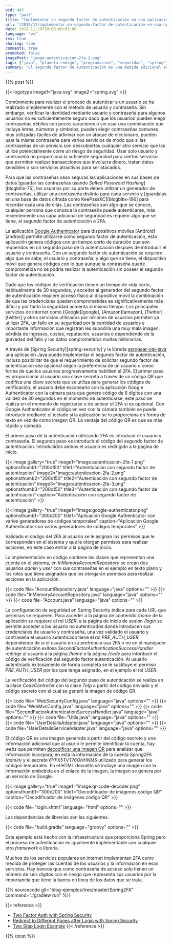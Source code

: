 ```yaml
---
pid: 445
type: "post"
title: "Implementar un segundo factor de autenticación en una aplicación web Java con Spring"
url: "/2019/11/implementar-un-segundo-factor-de-autenticacion-en-una-aplicacion-web-java-con-spring/"
date: 2019-11-29T18:00:00+01:00
language: "es"
rss: true
sharing: true
comments: true
promoted: false
imagePost: "image:autenticacion-2fa-1.png"
tags: ["java", "planeta-codigo", "programacion", "seguridad", "spring"]
summary: "El segundo factor de autenticación es una medida adicional en la autenticación que proporciona una notable mayor seguridad que utilizar solo un usuario y contraseña. Utilizando Spring y la aplicación para _smatphone_ Google Authenticator se puede implementar en una aplicación Java el segundo factor de autenticación o _2FA_ con códigos temporales o _TOTP_."
---
```


{{% post %}}

{{< logotype image1="java.svg" image2="spring.svg"  >}}

Comúnmente para realizar el proceso de autenticar a un usuario se ha realizado simplemente con el método de usuario y contraseña. Sin embargo, verificar la identidad mediante usuario y contraseña para algunos usuarios no es suficientemente seguro dado que los usuarios pueden elegir contraseñas débiles con pocos caracteres o sin usar una combinación que incluya letras, números y símbolos, pueden elegir contraseñas comunes muy utilizadas fáciles de adivinar con un ataque de diccionario, pueden usar la misma contraseña para varios servicios de modo que si las contraseñas de un servicio son descubiertas cualquier otro servicio que las utilice potencialmente corre un riesgo de seguridad. Usar solo usuario y contraseña no proporciona la suficiente seguridad para ciertos servicios que permiten realizar transacciones que involucra dinero, tratan datos sensibles o son servicios atractivos para ser atacados.

Para que las contraseñas sean seguras las aplicaciones en sus bases de datos [guardar las contraseñas usando _Salted Password Hashing_][blogbitix-75], los usuarios por su parte deben utilizar un generador de contraseñas, utilizar una contraseña distinta para cada servicio y [guardalas en una base de datos cifrada como KeePassXC][blogbitix-196] para recordar cada una de ellas. Las contraseñas son algo que se conoce, cualquier persona que conozca la contraseña puede autenticarse, más recientemente una capa adicional de seguridad es requerir algo que se tiene, el segundo factor de autenticación o 2FA.

La aplicación [Google Authenticator](https://play.google.com/store/apps/details?id=com.google.android.apps.authenticator2&hl=en) para dispositivos móviles [Android][android] permite utilizarse como segundo factor de autenticación, esta aplicación genera códigos con un tiempo corto de duración que son requeridos en un segundo paso de la autenticación después de introducir el usuario y contraseña. Con un segundo factor de autenticación se requiere algo que se sabe, el usuario y contraseña, y algo que se tiene, el dispositivo móvil que genera códigos con lo que aunque la contraseña quede comprometida no se podría realizar la autenticación sin poseer el segundo factor de autenticación.

Dado que los códigos de verificación tienen un tiempo de vida corto, habitualmente de 30 segundos, y acceder al generador del segundo factor de autenticación requiere acceso físico al dispositivo móvil la combinación de que las credenciales queden comprometidas es significativamente más difícil y por tanto la seguridad aumenta al mismo tiempo. Los principales servicios de internet como [Google][google], [Amazon][amazon], [Twitter][twitter] y otros servicios utilizados por millones de usuarios permiten ya utilizar 2FA, un fallo en su seguridad por la cantidad de usuarios e importante información que registran les supodría una muy mala imagen, pérdida de ingresos, costes, reputación, usuarios o dependiendo de la gravedad del fallo y los datos comprometidos multas millonarias.

A través de [Spring Security][spring-security] y la librería [aerogear-otp-java](https://github.com/aerogear/aerogear-otp-java) una aplicación Java puede implementar el segundo factor de autenticación, incluso posibilitar de que el requerimiento de solicitar segundo factor de autenticación sea opcional según la preferencia de un usuario o como forma de que los usuarios progresivamente habiliten el 2FA. El primer paso es proporcionar al usuario una clave secreta a través de un código QR que codifica una clave secreta que se utiliza para generar los códigos de verificación, el usuario debe escanearlo con la aplicación Google Authenticator con la cámara para que genere código de 6 dígitos con una validez de 30 segundos en el momento de autenticarse, este paso se realiza en el momento de registrarse o de activar el 2FA si es opcional. Con Google Authenticator el código en vez con la cámara también se puede introducir mediante el teclado si la aplicación se lo proporciona en forma de texto en vez de como imagen QR. La ventaja del código QR es que es más rápido y cómodo.

El primer paso de la autenticación utilizando 2FA es introducir el usuario y contraseña. El segundo paso es introducir el código del segundo factor de autenticación. Introducidos ambos el usuario es redirigido a la página de inicio.

{{< image
    gallery="true"
    image1="image:autenticacion-2fa-1.png" optionsthumb1="200x150" title1="Autenticación con segundo factor de autenticación"
    image2="image:autenticacion-2fa-2.png" optionsthumb2="200x150" title2="Autenticación con segundo factor de autenticación"
    image3="image:autenticacion-2fa-3.png" optionsthumb3="200x150" title3="Autenticación con segundo factor de autenticación"
    caption="Autenticación con segundo factor de autenticación" >}}

{{< image
    gallery="true"
    image1="image:google-authenticator.png" optionsthumb1="300x200" title1="Aplicación Google Authenticator con varios generadores de códigos temporales"
    caption="Aplicación Google Authenticator con varios generadores de códigos temporales" >}}

Validado el código del 2FA al usuario se le asignan los permisos que le corresponden en el sistema y que le otorgan permisos para realizar acciones, en este caso entrar a la página de inicio.

La implementación en código contiene las clases que representan una cuenta en el sistema, en _InMemoryAccountRepository_ se crean dos usuarios _admin_ y _user_ con sus contraseñas en el ejemplo en texto plano y los roles que tiene asignados que les otorgarán permisos para realizar acciones en la aplicación.

{{< code file="AccountRepository.java" language="java" options="" >}}
{{< code file="InMemoryAccountRepository.java" language="java" options="" >}}
{{< code file="Account.java" language="java" options="" >}}

La configuración de seguridad en Spring Security indica para cada URL que permisos se requieren. Para acceder a la página de contenido _/home_ de la aplicación se requiere el rol _USER_, a la página de inicio de sesión _/login_ se permite acceder a los usuario no autenticados donde introducen sus credenciales de usuario y contraseña, una vez validado el usuario y contraseña el usuario autenticado tiene el rol _PRE\_AUTH\_USER_, dependiendo de si el usuario en su prefrencia usa 2FA o no en el manejador de autenticación exitosa _SecondFactorAuthenticationSuccessHandler_ redirige al usuario a la página _/home_ o la página _/code_ para intorducir el código de verificación del segundo factor autenticación. Al usuario autenticado exitosamente de forma completa se le sustituye el permiso _PRE\_AUTH\_USER_ por los que tenga asignado, en el ejemplo el rol _USER_.

La verificación del código del segundo paso de autenticación se realiza en la clase _CodeController_ con la clase _Totp_ a partir del código enviado y el código secreto con el cual se generó la imagen de código QR.

{{< code file="WebSecurityConfig.java" language="java" options="" >}}
{{< code file="WebMvcConfig.java" language="java" options="" >}}
{{< code file="SecondFactorAuthenticationSuccessHandler.java" language="java" options="" >}}
{{< code file="Utils.java" language="java" options="" >}}
{{< code file="UserDetailsAdapter.java" language="java" options="" >}}
{{< code file="UserDetailsServiceAdapter.java" language="java" options="" >}}

El código QR es una imagen generada a partir del código secreto y una información adicional que al usurio le permite identificar la cuenta, hay _webs_ que permiten [decodificar una imagen QR](https://zxing.org/w/decode.jspx) para analizar que información incorpora, en esta la información de la cuenta _Spring2FA (admin)_ y el secreto _6YFX5TVT76OHHNMS_ utilizado para generar los códigos temporales. En el HTML devuelto se incluye una imagen con la información embebida en el enlace de la imagen, la imagen se genera por un servicio de Google.

{{< image
    gallery="true"
    image1="image:qr-code-decoder.png" optionsthumb1="300x200" title1="Decodificador de imágenes código QR"
    caption="Decodificador de imágenes código QR" >}}

{{< code file="login.xhtml" language="html" options="" >}}

Las dependencias de librerías son las siguientes.

{{< code file="build.gradle" language="groovy" options="" >}}

Este ejemplo está hecho con la infraestructura que proporciona Spring pero el proceso de autenticación es igualmente implementable con cualquier otro _framework_ o librería.

Muchos de los servicios populares en internet implementan 2FA como medida de proteger las cuentas de los usuarios y la información en esos servicios. Hay bancos que como contraseña de acceso solo tienen un número de seis dígitos con el riesgo que representa sus usuarios por la importancia que tiene la banca en línea de los datos que se trata.

{{% sourcecode git="blog-ejemplos/tree/master/Spring2FA" command="./gradlew run" %}}

{{< reference >}}
* [Two Factor Auth with Spring Security](https://www.baeldung.com/spring-security-two-factor-authentication-with-soft-token)
* [Redirect to Different Pages after Login with Spring Security](https://www.baeldung.com/spring_redirect_after_login)
* [Two Step Login Example](https://github.com/altfatterz/two-step-login/)
{{< /reference >}}

{{% /post %}}
